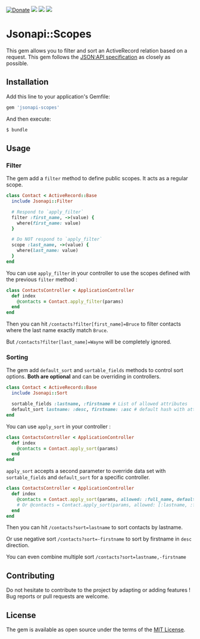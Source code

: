 [![Donate](https://img.shields.io/badge/Donate-PayPal-green.svg)](https://www.paypal.me/guillaumebriday)
[![](https://img.shields.io/gem/dt/jsonapi-scopes.svg)](https://rubygems.org/gems/jsonapi-scopes)
[![](https://img.shields.io/gem/v/jsonapi-scopes.svg)](https://rubygems.org/gems/jsonapi-scopes)
[![](https://img.shields.io/github/license/guillaumebriday/jsonapi-scopes.svg)](https://github.com/guillaumebriday/jsonapi-scopes)

# Jsonapi::Scopes
This gem allows you to filter and sort an ActiveRecord relation based on a request. This gem follows the [JSON:API specification](https://jsonapi.org/) as closely as possible.

## Installation
Add this line to your application's Gemfile:

```ruby
gem 'jsonapi-scopes'
```

And then execute:
```bash
$ bundle
```

## Usage

### Filter
The gem add a `filter` method to define public scopes.
It acts as a regular scope.

```ruby
class Contact < ActiveRecord::Base
  include Jsonapi::Filter

  # Respond to `apply_filter`
  filter :first_name, ->(value) {
    where(first_name: value)
  }

  # Do NOT respond to `apply_filter`
  scope :last_name, ->(value) {
    where(last_name: value)
  }
end
```

You can use `apply_filter` in your controller to use the scopes defined with the previous `filter` method :

```ruby
class ContactsController < ApplicationController
  def index
    @contacts = Contact.apply_filter(params)
  end
end
```

Then you can hit `/contacts?filter[first_name]=Bruce` to filter contacts where the last name exactly match `Bruce`.

But `/contacts?filter[last_name]=Wayne` will be completely ignored.

### Sorting
The gem add `default_sort` and `sortable_fields` methods to control sort options. **Both are optional** and can be overriding in controllers.

```ruby
class Contact < ActiveRecord::Base
  include Jsonapi::Sort

  sortable_fields :lastname, :firstname # List of allowed attributes
  default_sort lastname: :desc, firstname: :asc # default hash with attributes and directions
end
```

You can use `apply_sort` in your controller :

```ruby
class ContactsController < ApplicationController
  def index
    @contacts = Contact.apply_sort(params)
  end
end
```

`apply_sort` accepts a second parameter to override data set with `sortable_fields` and `default_sort` for a specific controller.
```ruby
class ContactsController < ApplicationController
  def index
    @contacts = Contact.apply_sort(params, allowed: :full_name, default: { full_name: :desc })
    # Or @contacts = Contact.apply_sort(params, allowed: [:lastname, :full_name], default: { full_name: :desc })
  end
end
```

Then you can hit `/contacts?sort=lastname` to sort contacts by lastname.

Or use negative sort `/contacts?sort=-firstname` to sort by firstname in `desc` direction.

You can even combine multiple sort `/contacts?sort=lastname,-firstname`

## Contributing
Do not hesitate to contribute to the project by adapting or adding features ! Bug reports or pull requests are welcome.

## License
The gem is available as open source under the terms of the [MIT License](https://opensource.org/licenses/MIT).
